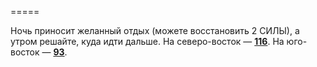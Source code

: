 =====

Ночь приносит желанный отдых (можете восстановить 2 СИЛЫ), а утром решайте, куда идти дальше. На северо-восток — [**116**](#n_116). На юго-восток — [**93**](#n_93).

